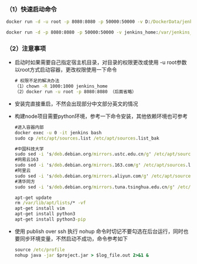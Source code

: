 ### （1）快速启动命令

```cmd
docker run -d -u root -p 8080:8080 -p 50000:50000 -v D:/DockerData/jenkins:/var/jenkins_home -e PLUGINS_FORCE_UPGRADE=true  -e TRY_UPGRADE_IF_NO_MARKER=true -e JAVA_OPTS=-Duser.timezone=Asia/Shanghai --name jenkins --restart=on-failure jenkins/jenkins:lts-jdk11

docker run -d -p 8080:8080 -p 50000:50000 -v jenkins_home:/var/jenkins_home -e PLUGINS_FORCE_UPGRADE=true  -e TRY_UPGRADE_IF_NO_MARKER=true -e JAVA_OPTS=-Duser.timezone=Asia/Shanghai --name jenkins --restart=on-failure jenkins/jenkins:lts-jdk11
```

### （2）注意事项

- 启动时如果需要自己指定宿主机目录，对目录的权限更改或使用 -u root参数以root方式启动容器，更改权限使用一下命令

  ```cmd
  # 权限不足的解决办法
  （1）chown -R 1000:1000 jenkins_home
  （2）docker run -u root -p 8080:8080 （后面省略）
  ```

- 安装完直接重启，不然会出现部分中文部分英文的情况

- 构建node项目需要python环境，参考一下命令安装，其他依赖环境也可参考

  ```cmd
  #进入容器内部
  docker exec -u 0 -it jenkins bash
  sudo cp /etc/apt/sources.list /etc/apt/sources.list_bak
  
  #中国科技大学
  sudo sed -i 's/deb.debian.org/mirrors.ustc.edu.cn/g' /etc/apt/sources.list
  #网易云163
  sudo sed -i 's/deb.debian.org/mirrors.163.com/g' /etc/apt/sources.list
  #阿里云
  sudo sed -i 's/deb.debian.org/mirrors.aliyun.com/g' /etc/apt/sources.list
  #清华同方
  sudo sed -i 's/deb.debian.org/mirrors.tuna.tsinghua.edu.cn/g' /etc/apt/sources.list
  
  apt-get update
  rm /var/lib/apt/lists/* -vf
  apt-get install vim
  apt-get install python3
  apt-get install python3-pip
  ```

- 使用 publish over ssh 执行 nohup 命令时切记不要勾选在后台运行，同时也要同步环境变量，不然启动不成功，命令参考如下

  ```cmd
  source /etc/profile
  nohup java -jar $project.jar > $log_file.out 2>&1 &
  ```

  
